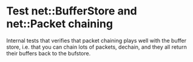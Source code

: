 # Test net::BufferStore and net::Packet chaining

Internal tests that verifies that packet chaining plays well with the buffer store, i.e. that you can chain lots of packets, dechain, and they all return their buffers back to the bufstore.
